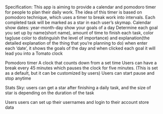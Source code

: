 Specification:
This app is aiming to provide a calendar and pomodoro timer for people to plan their daily work. The idea of this timer is based on pomodoro technique, which uses a timer to break work into intervals. Each completed task will be marked as a star in each user’s skymap. Calendar
show dates: year-month-day
show your goals of a day
Determine each goal you set up by name(short name), amount of time to finish each task, color tag(use color to distinguish the level of importance) and explanation(the detailed explanation of the thing that you’re planning to do)
when enter each ‘date’, it shows the goals of the day and when clicked each goal it will lead you into a Tomato clock

Pomodoro timer
A clock that counts down from a set time
Users can have a break every 45 minutes which pauses the clock for five minutes. (This is set as a default, but it can be customized by users)
Users can start pause and stop anytime

Stats
Sky: users can get a star after finishing a daily task, and the size of star is depending on the duration of the task

Users
users can set up their usernames and login to their account
store data

